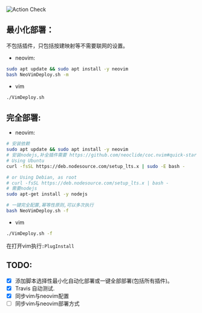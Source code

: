 ![Action Check](https://github.com/Zhang1933/vimrc/actions/workflows/ci.yml/badge.svg)


## 最小化部署：

不包括插件，只包括按建映射等不需要联网的设置。

* neovim:
```bash
sudo apt update && sudo apt install -y neovim
bash NeoVimDeploy.sh -m
```

* vim
```bash
./VimDeploy.sh
```

## 完全部署:

* neovim:

```bash
# 安装依赖
sudo apt update && sudo apt install -y neovim
# 安装nodejs,补全插件需要 https://github.com/neoclide/coc.nvim#quick-start
# Using Ubuntu
curl -fsSL https://deb.nodesource.com/setup_lts.x | sudo -E bash -

# or Using Debian, as root
# curl -fsSL https://deb.nodesource.com/setup_lts.x | bash -
# 需要nodejs
sudo apt-get install -y nodejs

# 一键完全配置,幂等性原则,可以多次执行
bash NeoVimDeploy.sh -f
```

* vim
```bash
./VimDeploy.sh -f
```

在打开vim执行`:PlugInstall`


## TODO:
* [x] 添加脚本选择性最小化自动化部署或一键全部部署(包括所有插件)。
* [x] Travis 自动测试.
* [x] 同步vim与neovim配置
* [ ] 同步vim与neovim部署方式
